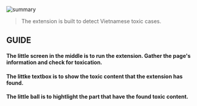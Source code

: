 ![summary](https://github.com/HMPhuoc/Toxic_Detection_extension/assets/94670932/ca649bc5-ea27-4a38-9ca1-aa3c2e0358aa)

> The extension is built to detect Vietnamese toxic cases.
## **GUIDE**
#### The little screen in the middle is to run the extension. Gather the page's information and check for toxication.
#### The littke textbox is to show the toxic content that the extension has found.
#### The little ball is to hightlight the part that have the found toxic content.
